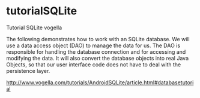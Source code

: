 # tutorialSQLite
Tutorial SQLite vogella

The following demonstrates how to work with an SQLite database. We will use a data access object (DAO) to manage the data for us. The DAO is responsible for handling the database connection and for accessing and modifying the data. It will also convert the database objects into real Java Objects, so that our user interface code does not have to deal with the persistence layer.

http://www.vogella.com/tutorials/AndroidSQLite/article.html#databasetutorial
